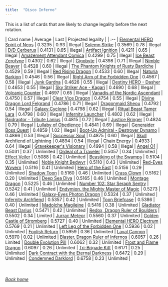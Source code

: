 ```yaml
---
title:  "Disco Inferno"
---
```


This is a list of cards that are likely to change legality before the next rotation.

| Card name | Average | Last | Projected legality |
| :-- |
[Elemental HERO Spirit of Neos](https://db.ygoprodeck.com/card/?search=Elemental%20HERO%20Spirit%20of%20Neos) | 0.3235 | 0.93 | Illegal |
[Solemn Strike](https://db.ygoprodeck.com/card/?search=Solemn%20Strike) | 0.3569 | 0.78 | Illegal |
[D/D Cerberus](https://db.ygoprodeck.com/card/?search=D/D%20Cerberus) | 0.4131 | 0.65 | Illegal |
[Artifact Ignition](https://db.ygoprodeck.com/card/?search=Artifact%20Ignition) | 0.4211 | 0.65 | Illegal |
[Amazement Attendant Comica](https://db.ygoprodeck.com/card/?search=Amazement%20Attendant%20Comica) | 0.4299 | 0.75 | Illegal |
[Ice Beast Zerofyne](https://db.ygoprodeck.com/card/?search=Ice%20Beast%20Zerofyne) | 0.4302 | 0.62 | Illegal |
[Gigobyte](https://db.ygoprodeck.com/card/?search=Gigobyte) | 0.4398 | 0.71 | Illegal |
[Nimble Beaver](https://db.ygoprodeck.com/card/?search=Nimble%20Beaver) | 0.4528 | 0.60 | Illegal |
[The Phantom Knights of Rusty Bardiche](https://db.ygoprodeck.com/card/?search=The%20Phantom%20Knights%20of%20Rusty%20Bardiche) | 0.4529 | 0.59 | Illegal |
[Red Rising Dragon](https://db.ygoprodeck.com/card/?search=Red%20Rising%20Dragon) | 0.4533 | 0.60 | Illegal |
[Naturia Barkion](https://db.ygoprodeck.com/card/?search=Naturia%20Barkion) | 0.4546 | 0.56 | Illegal |
[Right Arm of the Forbidden One](https://db.ygoprodeck.com/card/?search=Right%20Arm%20of%20the%20Forbidden%20One) | 0.4567 | 0.58 | Illegal |
[Junk Gardna](https://db.ygoprodeck.com/card/?search=Junk%20Gardna) | 0.4626 | 0.55 | Illegal |
[Destiny HERO - Dasher](https://db.ygoprodeck.com/card/?search=Destiny%20HERO%20-%20Dasher) | 0.4653 | 0.55 | Illegal |
[Sky Striker Ace - Kagari](https://db.ygoprodeck.com/card/?search=Sky%20Striker%20Ace%20-%20Kagari) | 0.4690 | 0.68 | Illegal |
[Volcanic Counter](https://db.ygoprodeck.com/card/?search=Volcanic%20Counter) | 0.4697 | 0.65 | Illegal |
[Vanadis of the Nordic Ascendant](https://db.ygoprodeck.com/card/?search=Vanadis%20of%20the%20Nordic%20Ascendant) | 0.4750 | 0.57 | Illegal |
[Clear Vice Dragon](https://db.ygoprodeck.com/card/?search=Clear%20Vice%20Dragon) | 0.4754 | 0.55 | Illegal |
[Divine Dragon Lord Felgrand](https://db.ygoprodeck.com/card/?search=Divine%20Dragon%20Lord%20Felgrand) | 0.4786 | 0.71 | Illegal |
[Dragonmaid Sheou](https://db.ygoprodeck.com/card/?search=Dragonmaid%20Sheou) | 0.4792 | 0.54 | Illegal |
[Galaxy Cyclone](https://db.ygoprodeck.com/card/?search=Galaxy%20Cyclone) | 0.4798 | 0.62 | Illegal |
[Ritual Beast Tamer Lara](https://db.ygoprodeck.com/card/?search=Ritual%20Beast%20Tamer%20Lara) | 0.4798 | 0.60 | Illegal |
[Infernity Launcher](https://db.ygoprodeck.com/card/?search=Infernity%20Launcher) | 0.4802 | 0.62 | Illegal |
[Raidraptor - Tribute Lanius](https://db.ygoprodeck.com/card/?search=Raidraptor%20-%20Tribute%20Lanius) | 0.4815 | 0.72 | Illegal |
[Justice Bringer](https://db.ygoprodeck.com/card/?search=Justice%20Bringer) | 0.4824 | 0.79 | Illegal |
[Lullaby of Obedience](https://db.ygoprodeck.com/card/?search=Lullaby%20of%20Obedience) | 0.4841 | 0.69 | Illegal |
[Generaider Boss Quest](https://db.ygoprodeck.com/card/?search=Generaider%20Boss%20Quest) | 0.4859 | 1.02 | Illegal |
[Boot-Up Admiral - Destroyer Dynamo](https://db.ygoprodeck.com/card/?search=Boot-Up%20Admiral%20-%20Destroyer%20Dynamo) | 0.4866 | 0.53 | Illegal |
[Successor Soul](https://db.ygoprodeck.com/card/?search=Successor%20Soul) | 0.4875 | 0.60 | Illegal |
[Skull Archfiend of Lightning](https://db.ygoprodeck.com/card/?search=Skull%20Archfiend%20of%20Lightning) | 0.4894 | 0.54 | Illegal |
[Chain Energy](https://db.ygoprodeck.com/card/?search=Chain%20Energy) | 0.4933 | 0.64 | Illegal |
[Gravekeeper's Visionary](https://db.ygoprodeck.com/card/?search=Gravekeeper's%20Visionary) | 0.4994 | 0.58 | Illegal |
[Angel O1](https://db.ygoprodeck.com/card/?search=Angel%20O1) | 0.5031 | 0.37 | Unlimited |
[Ordeal of a Traveler](https://db.ygoprodeck.com/card/?search=Ordeal%20of%20a%20Traveler) | 0.5057 | 0.34 | Unlimited |
[Effect Veiler](https://db.ygoprodeck.com/card/?search=Effect%20Veiler) | 0.5088 | 0.42 | Unlimited |
[Beastking of the Swamps](https://db.ygoprodeck.com/card/?search=Beastking%20of%20the%20Swamps) | 0.5104 | 0.35 | Unlimited |
[Noble Knight Bedwyr](https://db.ygoprodeck.com/card/?search=Noble%20Knight%20Bedwyr) | 0.5110 | 0.43 | Unlimited |
[Red-Eyes Wyvern](https://db.ygoprodeck.com/card/?search=Red-Eyes%20Wyvern) | 0.5116 | 0.41 | Unlimited |
[Hero of the East](https://db.ygoprodeck.com/card/?search=Hero%20of%20the%20East) | 0.5156 | 0.29 | Unlimited |
[Shadow Toon](https://db.ygoprodeck.com/card/?search=Shadow%20Toon) | 0.5160 | 0.46 | Unlimited |
[Crass Clown](https://db.ygoprodeck.com/card/?search=Crass%20Clown) | 0.5162 | 0.20 | Unlimited |
[Deep Sea Diva](https://db.ygoprodeck.com/card/?search=Deep%20Sea%20Diva) | 0.5165 | 0.46 | Unlimited |
[Montage Dragon](https://db.ygoprodeck.com/card/?search=Montage%20Dragon) | 0.5225 | 0.46 | Unlimited |
[Number 102: Star Seraph Sentry](https://db.ygoprodeck.com/card/?search=Number%20102:%20Star%20Seraph%20Sentry) | 0.5242 | 0.41 | Unlimited |
[Endymion, the Mighty Master of Magic](https://db.ygoprodeck.com/card/?search=Endymion,%20the%20Mighty%20Master%20of%20Magic) | 0.5273 | 0.46 | Unlimited |
[Galaxy-Eyes Photon Dragon](https://db.ygoprodeck.com/card/?search=Galaxy-Eyes%20Photon%20Dragon) | 0.5324 | 0.37 | Unlimited |
[Infernity Archfiend](https://db.ygoprodeck.com/card/?search=Infernity%20Archfiend) | 0.5357 | 0.42 | Unlimited |
[Toon Briefcase](https://db.ygoprodeck.com/card/?search=Toon%20Briefcase) | 0.5386 | 0.40 | Unlimited |
[Madolche Magileine](https://db.ygoprodeck.com/card/?search=Madolche%20Magileine) | 0.5416 | 0.38 | Unlimited |
[Gladiator Beast Darius](https://db.ygoprodeck.com/card/?search=Gladiator%20Beast%20Darius) | 0.5471 | 0.42 | Unlimited |
[Redox, Dragon Ruler of Boulders](https://db.ygoprodeck.com/card/?search=Redox,%20Dragon%20Ruler%20of%20Boulders) | 0.5502 | 0.34 | Limited |
[Jurrac Meteor](https://db.ygoprodeck.com/card/?search=Jurrac%20Meteor) | 0.5560 | 0.37 | Unlimited |
[Golden Castle of Stromberg](https://db.ygoprodeck.com/card/?search=Golden%20Castle%20of%20Stromberg) | 0.5727 | 0.40 | Unlimited |
[Elemental HERO Electrum](https://db.ygoprodeck.com/card/?search=Elemental%20HERO%20Electrum) | 0.5769 | 0.21 | Unlimited |
[Left Leg of the Forbidden One](https://db.ygoprodeck.com/card/?search=Left%20Leg%20of%20the%20Forbidden%20One) | 0.5936 | 0.02 | Unlimited |
[Foolish Return](https://db.ygoprodeck.com/card/?search=Foolish%20Return) | 0.5959 | 0.36 | Unlimited |
[Laval Cannon](https://db.ygoprodeck.com/card/?search=Laval%20Cannon) | 0.5970 | 0.02 | Unlimited |
[Blaster, Dragon Ruler of Infernos](https://db.ygoprodeck.com/card/?search=Blaster,%20Dragon%20Ruler%20of%20Infernos) | 0.6057 | 0.26 | Limited |
[Double Evolution Pill](https://db.ygoprodeck.com/card/?search=Double%20Evolution%20Pill) | 0.6062 | 0.32 | Unlimited |
[Frost and Flame Dragon](https://db.ygoprodeck.com/card/?search=Frost%20and%20Flame%20Dragon) | 0.6097 | 0.26 | Unlimited |
[Tri-Brigade Kitt](https://db.ygoprodeck.com/card/?search=Tri-Brigade%20Kitt) | 0.6171 | 0.25 | Unlimited |
[Dark Contract with the Eternal Darkness](https://db.ygoprodeck.com/card/?search=Dark%20Contract%20with%20the%20Eternal%20Darkness) | 0.6472 | 0.29 | Unlimited |
[Condemned Darklord](https://db.ygoprodeck.com/card/?search=Condemned%20Darklord) | 0.6758 | 0.23 | Unlimited |

<br>

###### [Back home](index)